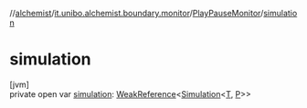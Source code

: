 //[alchemist](../../../index.md)/[it.unibo.alchemist.boundary.monitor](../index.md)/[PlayPauseMonitor](index.md)/[simulation](simulation.md)

# simulation

[jvm]\
private open var [simulation](simulation.md): [WeakReference](https://docs.oracle.com/javase/8/docs/api/java/lang/ref/WeakReference.html)<[Simulation](../../it.unibo.alchemist.core.interfaces/-simulation/index.md)<[T](../../it.unibo.alchemist.boundary.gui.view.properties/-serializable-enum-property/index.md), [P](../../it.unibo.alchemist.boundary.gui.effects.json/-effect-group-adapter/index.md)>>

